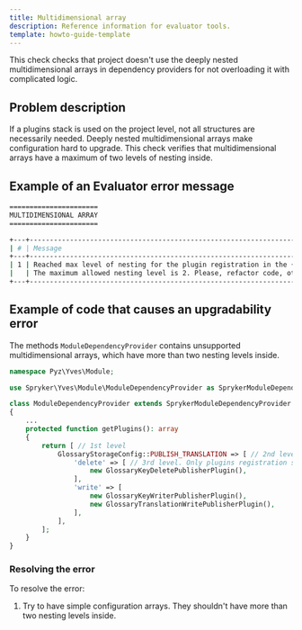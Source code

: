 ```yaml
---
title: Multidimensional array
description: Reference information for evaluator tools.
template: howto-guide-template
---
```


This check checks that project doesn't use the deeply nested multidimensional arrays in dependency providers for not overloading it with complicated logic.

## Problem description

If a plugins stack is used on the project level, not all structures are necessarily needed. Deeply nested multidimensional arrays make configuration hard to upgrade.
This check verifies that multidimensional arrays have a maximum of two levels of nesting inside.

## Example of an Evaluator error message

```bash
======================
MULTIDIMENSIONAL ARRAY
======================

+---+----------------------------------------------------------------------------------------------------------------------------+------------------------------------------+
| # | Message                                                                                                                    | Target                                   |
+---+----------------------------------------------------------------------------------------------------------------------------+------------------------------------------+
| 1 | Reached max level of nesting for the plugin registration in the {FormDependencyProvider::getPlugins()}.                    | Pyz\Yves\Module\ModuleDependencyProvider |
|   | The maximum allowed nesting level is 2. Please, refactor code, otherwise it will cause upgradability issues in the future. |                                          |
+---+----------------------------------------------------------------------------------------------------------------------------+------------------------------------------+

```

## Example of code that causes an upgradability error

The methods `ModuleDependencyProvider` contains unsupported multidimensional arrays, which have more than two nesting levels inside.

```php
namespace Pyz\Yves\Module;

use Spryker\Yves\Module\ModuleDependencyProvider as SprykerModuleDependencyProvider;

class ModuleDependencyProvider extends SprykerModuleDependencyProvider
{
    ...
    protected function getPlugins(): array
    {
        return [ // 1st level
            GlossaryStorageConfig::PUBLISH_TRANSLATION => [ // 2nd level
                'delete' => [ // 3rd level. Only plugins registration should be on this nesting level
                    new GlossaryKeyDeletePublisherPlugin(),
                ],
                'write' => [
                    new GlossaryKeyWriterPublisherPlugin(),
                    new GlossaryTranslationWritePublisherPlugin(),
                ],
            ],
        ];
    }
}
```

### Resolving the error

To resolve the error:

1. Try to have simple configuration arrays. They shouldn't have more than two nesting levels inside.
